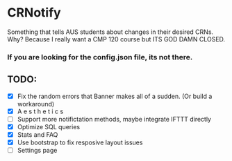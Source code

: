 # CRNotify
Something that tells AUS students about changes in their desired CRNs. Why? Because I really want a CMP 120 course but ITS GOD DAMN CLOSED.


### If you are looking for the config.json file, its not there.


## TODO:

- [x] Fix the random errors that Banner makes all of a sudden. (Or build a workaround)
- [x] A e s t h e t i c s
- [ ] Support more notifictation methods, maybe integrate IFTTT directly
- [x] Optimize SQL queries
- [x] Stats and FAQ
- [x] Use bootstrap to fix resposive layout issues
- [ ] Settings page
